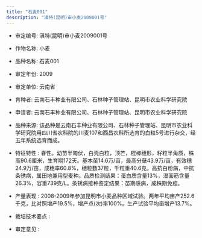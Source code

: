 ```yaml
---
title: "石麦001"
description: "滇特(昆明)审小麦2009001号"
---
```

* 审定编号:  滇特(昆明)审小麦2009001号

*  作物名称:  小麦

*  品种名称:  石麦001

*  审定年份:  2009

*  审定单位:  云南省

* 育种者:  云南石丰种业有限公司、石林种子管理站、昆明市农业科学研究院

*  申请者:  云南石丰种业有限公司、石林种子管理站、昆明市农业科学研究院

*  品种来源:  该品种是云南石丰种业有限公司、石林种子管理站、昆明市农业科学研究院用四川省农科院的川麦107和西昌农科所选育的白粒5号进行杂交，经五年系统选育而成。

*  特征特性 : 
春性。幼苗半匍伏，白壳白粒，顶芒，棍棒穗形，籽粒半角质，株高90.6厘米，生育期172天。基本苗14.6万/亩，最高分蘖43.9万/亩，有效穗24.9万/亩，成穗率60.8%，穗粒数37粒，千粒重40.6克。高抗白粉病，中抗条锈病，属田地兼用型麦种。品质检测结果：蛋白质含量13%，湿面筋含量26.3%，容重739克/L。条锈病接种鉴定结果：苗期感病，成株期免疫。
 
*  产量表现 : 
2008-2009年参加昆明市小麦品种区域试验。两年平均亩产252.6千克，比对照增产19.5%，增产点(次)率100%。生产试验平均亩增产13.7%。

*  栽培技术要点 : 


*  审定意见 : 


